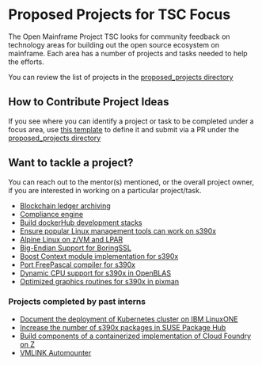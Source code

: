 # Proposed Projects for TSC Focus

The Open Mainframe Project TSC looks for community feedback on technology areas for building out the open source ecosystem on mainframe. Each area has a number of projects and tasks needed to help the efforts.

You can review the list of projects in the [proposed_projects directory](/proposed_projects)

## How to Contribute Project Ideas

If you see where you can identify a project or task to be completed under a focus area, use [this template](/proposed_projects/0_TEMPLATE.md) to define it and submit via a PR under the [proposed_projects directory](/proposed_projects)

## Want to tackle a project?

You can reach out to the mentor(s) mentioned, or the overall project owner, if you are interested in working on a particular project/task.

  * [Blockchain ledger archiving](/proposed_projects/Blockchain%20ledger%20archiving.md)
  * [Compliance engine](/proposed_projects/Compliance%20engine.md) 
  * [Build dockerHub development stacks](/proposed_projects/DockerHub.md)
  * [Ensure popular Linux management tools can work on s390x](/proposed_projects/linux_monitoring_tools_for_s390x.md)
  * [Alpine Linux on z/VM and LPAR](/proposed_projects/Alpine.md)
  * [Big-Endian Support for BoringSSL](/proposed_projects/BoringSSL.md)
  * [Boost Context module implementation for s390x](/proposed_projects/Boost%20Context.md)
  * [Port FreePascal compiler for s390x](/proposed_projects/FreePascal.md)
  * [Dynamic CPU support for s390x in OpenBLAS](/proposed_projects/OpenBLAS.md)
  * [Optimized graphics routines for s390x in pixman](/proposed_projects/pixman.md)

### Projects completed by past interns

  * [Document the deployment of Kubernetes cluster on IBM LinuxONE](proposed_projects/past/Document%20the%20deployment%20of%20Kubernetes%20cluster%20on%20IBM%20LinuxONE.md)
  * [Increase the number of s390x packages in SUSE Package Hub](proposed_projects/past/Increase%20the%20number%20of%20s390x%20packages%20in%20SUSE%20Package%20Hub.md)
  * [Build components of a containerized implementation of Cloud Foundry on Z](/proposed_projects/past/Build%20components%20of%20a%20containerized%20implementation%20of%20Cloud%20Foundry%20on%20Z.md)
  * [VMLINK Automounter](/proposed_projects/past/VMLINK.md)

